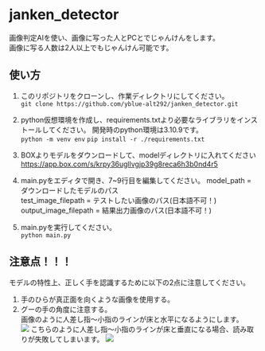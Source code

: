 # janken_detector
画像判定AIを使い、画像に写った人とPCとでじゃんけんをします。  
画像に写る人数は2人以上でもじゃんけん可能です。

## 使い方
1. このリポジトリをクローンし、作業ディレクトリにしてください。  
   ```git clone https://github.com/yblue-alt292/janken_detector.git```
2. python仮想環境を作成し、requirements.txtより必要なライブラリをインストールしてください。
   開発時のpython環境は3.10.9です。  
   ```python -m venv env```
   ```pip install -r ./requirements.txt```
3. BOXよりモデルをダウンロードして、modelディレクトリに入れてください  
   https://app.box.com/s/krpy36ugllvgjp39g8reca6h3b0nd4r5

4. main.pyをエディタで開き、7~9行目を編集してください。
   model_path = ダウンロードしたモデルのパス  
   test_image_filepath = テストしたい画像のパス(日本語不可！)  
   output_image_filepath = 結果出力画像のパス(日本語不可！)   

5. main.pyを実行してください。  
   ```python main.py```


## 注意点！！！
モデルの特性上、正しく手を認識するために以下の2点に注意してください。  
1. 手のひらが真正面を向くような画像を使用する。  
2. グーの手の角度に注意する。  
   画像のように人差し指〜小指のラインが床と水平になるようにします。  
   <img src="image/ok_rock.jpg">
   こちらのように人差し指〜小指のラインが床と垂直になる場合、読み取りが失敗してしまいます。
   <img src="image/ng_rock.jpg">
